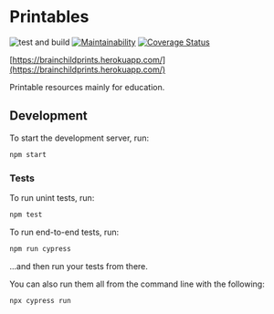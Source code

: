 # Printables

![test and build](https://github.com/brainchild-projects/printables/actions/workflows/test.yml/badge.svg)
[![Maintainability](https://api.codeclimate.com/v1/badges/9ec071fc06eaafecde38/maintainability)](https://codeclimate.com/github/brainchild-projects/printables/maintainability)
[![Coverage Status](https://coveralls.io/repos/github/brainchild-projects/printables/badge.svg?branch=main)](https://coveralls.io/github/brainchild-projects/printables?branch=main)

[https://brainchildprints.herokuapp.com/](https://brainchildprints.herokuapp.com/)

Printable resources mainly for education.

## Development

To start the development server, run:

```sh
npm start
```

### Tests

To run unint tests, run:

```sh
npm test
```

To run end-to-end tests, run:

```sh
npm run cypress
```

...and then run your tests from there.

You can also run them all from the command line with the following:

```sh
npx cypress run
```
